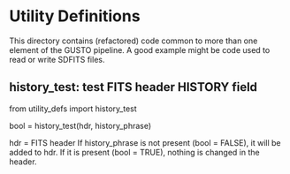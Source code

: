 # Utility Definitions 

This directory contains (refactored) code common to more than one 
element of the GUSTO pipeline.  A good example might be code used to 
read or write SDFITS files.


## history_test:  test FITS header HISTORY field 
from utility_defs import history_test

bool = history_test(hdr, history_phrase)

hdr = FITS header
If history_phrase is not present (bool = FALSE),  it will be added to hdr.   If it is present (bool = TRUE), nothing is changed in the header.
